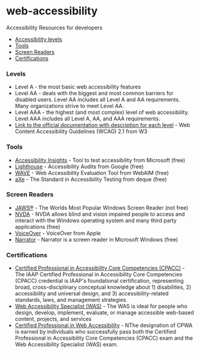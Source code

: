 # web-accessibility
Accessibility Resources for developers

* [Accessibility levels](#levels)
* [Tools](#tools)
* [Screen Readers](#screen-readers)
* [Certifications](#certifications)

### Levels

* Level A - the most basic web accessibility features
* Level AA - deals with the biggest and most common barriers for disabled users. Level AA includes all Level A and AA requirements. Many organizations strive to meet Level AA.
* Level AAA - the highest (and most complex) level of web accessibility. Level AAA includes all Level A, AA, and AAA requirements.
* [Link to the official documentation with description for each level](https://www.w3.org/TR/WCAG21/#later-versions-of-accessibility-guidelines) - Web Content Accessibility Guidelines (WCAG) 2.1 from W3

### Tools

* [Accessibility Insights](https://accessibilityinsights.io) - Tool to test accessibility from Microsoft (free)
* [Lighthouse](https://developer.chrome.com/docs/lighthouse/accessibility) - Accessibility Audits from Google (free)
* [WAVE](https://wave.webaim.org) - Web Accessibility Evaluation Tool from WebAIM (free)
* [aXe](https://www.deque.com/axe) - The Standard in Accessibility Testing from deque (free)

### Screen Readers

* [JAWS®](https://www.freedomscientific.com/products/software/jaws) - The Worlds Most Popular Windows Screen Reader (not free)
* [NVDA](https://www.nvaccess.org) - NVDA allows blind and vision impaired people to access and interact with the Windows operating system and many third party applications (free)
* [VoiceOver](https://www.apple.com/accessibility/vision) - VoiceOver from Apple
* [Narrator](https://support.microsoft.com/en-us/windows/complete-guide-to-narrator-e4397a0d-ef4f-b386-d8ae-c172f109bdb1) - Narrator is a screen reader in Microsoft Windows (free)

### Certifications

* [Certified Professional in Accessibility Core Competencies (CPACC)](https://www.accessibilityassociation.org/s/certified-professional) - The IAAP Certified Professional in Accessibility Core Competencies (CPACC) credential is IAAP's foundational certification, representing broad, cross-disciplinary conceptual knowledge about 1) disabilities, 2) accessibility and universal design, and 3) accessibility-related standards, laws, and management strategies.
* [Web Accessibility Specialist (WAS)](https://www.accessibilityassociation.org/s/wascertification) - The WAS is ideal for people who design, develop, implement, evaluate, or manage accessible web-based content, projects, and services
* [Certified Professional in Web Accessibility](https://www.accessibilityassociation.org/s/certified-professional-web-accessibility) - NThe designation of CPWA is earned by individuals who successfully pass both the Certified Professional in Accessibility Core Competencies (CPACC) exam and the Web Accessibility Specialist (WAS) exam.
